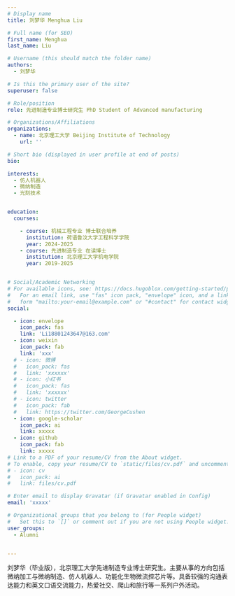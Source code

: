 ```yaml
---
# Display name
title: 刘梦华 Menghua Liu

# Full name (for SEO)
first_name: Menghua
last_name: Liu

# Username (this should match the folder name)
authors:
  - 刘梦华

# Is this the primary user of the site?
superuser: false

# Role/position
role: 先进制造专业博士研究生 PhD Student of Advanced manufacturing

# Organizations/Affiliations
organizations:
  - name: 北京理工大学 Beijing Institute of Technology
    url: ''

# Short bio (displayed in user profile at end of posts)
bio: 

interests:
  - 仿人机器人
  - 微纳制造
  - 光刻技术


education:
  courses:

    - course: 机械工程专业 博士联合培养
      institution: 荷语鲁汶大学工程科学学院
      year: 2024-2025
    - course: 先进制造专业 在读博士
      institution: 北京理工大学机电学院
      year: 2019-2025


# Social/Academic Networking
# For available icons, see: https://docs.hugoblox.com/getting-started/page-builder/#icons
#   For an email link, use "fas" icon pack, "envelope" icon, and a link in the
#   form "mailto:your-email@example.com" or "#contact" for contact widget.
social:

  - icon: envelope
    icon_pack: fas
    link: 'Li18801243647@163.com'
  - icon: weixin
    icon_pack: fab
    link: 'xxx'
  # - icon: 微博
  #   icon_pack: fas
  #   link: 'xxxxxx'
  # - icon: 小红书
  #   icon_pack: fas
  #   link: 'xxxxxx'
  # - icon: twitter
  #   icon_pack: fab
  #   link: https://twitter.com/GeorgeCushen
  - icon: google-scholar
    icon_pack: ai
    link: xxxxx
  - icon: github
    icon_pack: fab
    link: xxxxx
# Link to a PDF of your resume/CV from the About widget.
# To enable, copy your resume/CV to `static/files/cv.pdf` and uncomment the lines below.
# - icon: cv
#   icon_pack: ai
#   link: files/cv.pdf

# Enter email to display Gravatar (if Gravatar enabled in Config)
email: 'xxxxx'

# Organizational groups that you belong to (for People widget)
#   Set this to `[]` or comment out if you are not using People widget.
user_groups:
  - Alumni


---
```


刘梦华（毕业版），北京理工大学先进制造专业博士研究生。主要从事的方向包括微纳加工与微纳制造、仿人机器人、功能化生物微流控芯片等。具备较强的沟通表达能力和英文口语交流能力，热爱社交、爬山和旅行等一系列户外活动。

 

